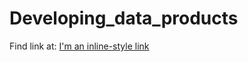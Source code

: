 # Developing_data_products

Find link at: 
[I'm an inline-style link](https://github.com/drmuu/Developing_data_products/blob/master/Week2.html)
 
